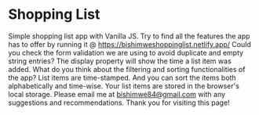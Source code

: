 # Shopping List

Simple shopping list app with Vanilla JS.
Try to find all the features the app has to offer by running it @ https://bishimweshoppinglist.netlify.app/
Could you check the form validation we are using to avoid duplicate and empty string entries?
The display property will show the time a list item was added. 
What do you think about the filtering and sorting functionalities of the app? List items are time-stamped.
And you can sort the items both alphabetically and time-wise.
Your list items are stored in the browser's local storage.
Please email me at bishimwe84@gmail.com with any suggestions and recommendations.
Thank you for visiting this page!
